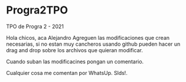# Progra2TPO
TPO de Progra 2 - 2021

Hola chicos, aca Alejandro
Agreguen las modificaciones que crean necesarias, si no estan muy cancheros usando github pueden hacer un drag and drop
sobre los archivos que quieran modificar.

Cuando suban las modificacines pongan un comentario. 

Cualquier cosa me comentan por WhatsUp.
Slds!.
